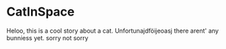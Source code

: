 # CatInSpace

Heloo, this is a cool story about a cat. Unfortunajdföijeoasj there arent' any bunniess yet. sorry not sorry